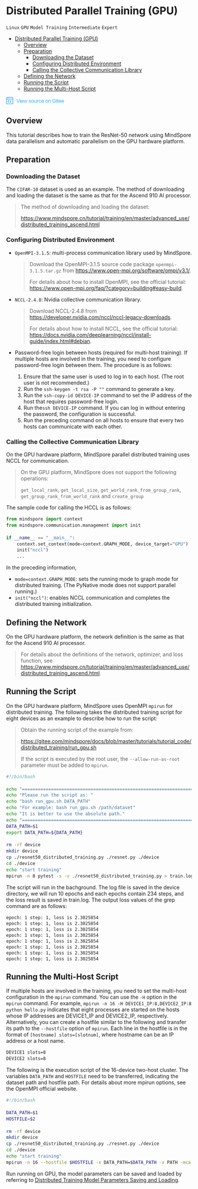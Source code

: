 # Distributed Parallel Training (GPU)

`Linux` `GPU` `Model Training` `Intermediate` `Expert`

<!-- TOC -->

- [Distributed Parallel Training (GPU)](#distributed-parallel-training-gpu)
    - [Overview](#overview)
    - [Preparation](#preparation)
        - [Downloading the Dataset](#downloading-the-dataset)
        - [Configuring Distributed Environment](#configuring-distributed-environment)
        - [Calling the Collective Communication Library](#calling-the-collective-communication-library)
    - [Defining the Network](#defining-the-network)
    - [Running the Script](#running-the-script)
    - [Running the Multi-Host Script](#running-the-multi-host-script)

<!-- /TOC -->

<a href="https://gitee.com/mindspore/docs/blob/master/tutorials/training/source_en/advanced_use/distributed_training_gpu.md" target="_blank"><img src="../_static/logo_source.png"></a>

## Overview

This tutorial describes how to train the ResNet-50 network using MindSpore data parallelism and automatic parallelism on the GPU hardware platform.

## Preparation

### Downloading the Dataset

The `CIFAR-10` dataset is used as an example. The method of downloading and loading the dataset is the same as that for the Ascend 910 AI processor.

> The method of downloading and loading the dataset:
>
> <https://www.mindspore.cn/tutorial/training/en/master/advanced_use/distributed_training_ascend.html>

### Configuring Distributed Environment

- `OpenMPI-3.1.5`: multi-process communication library used by MindSpore.

  > Download the OpenMPI-3.1.5 source code package `openmpi-3.1.5.tar.gz` from <https://www.open-mpi.org/software/ompi/v3.1/>.
  >
  > For details about how to install OpenMPI, see the official tutorial: <https://www.open-mpi.org/faq/?category=building#easy-build>.

- `NCCL-2.4.8`: Nvidia collective communication library.

  > Download NCCL-2.4.8 from <https://developer.nvidia.com/nccl/nccl-legacy-downloads>.
  >
  > For details about how to install NCCL, see the official tutorial: <https://docs.nvidia.com/deeplearning/nccl/install-guide/index.html#debian>.

- Password-free login between hosts (required for multi-host training). If multiple hosts are involved in the training, you need to configure password-free login between them. The procedure is as follows:
  1. Ensure that the same user is used to log in to each host. (The root user is not recommended.)
  2. Run the `ssh-keygen -t rsa -P ""` command to generate a key.
  3. Run the `ssh-copy-id DEVICE-IP` command to set the IP address of the host that requires password-free login.
  4. Run the`ssh DEVICE-IP` command. If you can log in without entering the password, the configuration is successful.
  5. Run the preceding command on all hosts to ensure that every two hosts can communicate with each other.

### Calling the Collective Communication Library

On the GPU hardware platform, MindSpore parallel distributed training uses NCCL for communication.

> On the GPU platform, MindSpore does not support the following operations:
>
> `get_local_rank`, `get_local_size`, `get_world_rank_from_group_rank`, `get_group_rank_from_world_rank` and `create_group`

The sample code for calling the HCCL is as follows:

```python
from mindspore import context
from mindspore.communication.management import init

if __name__ == "__main__":
    context.set_context(mode=context.GRAPH_MODE, device_target="GPU")
    init("nccl")
    ...
```

In the preceding information,

- `mode=context.GRAPH_MODE`: sets the running mode to graph mode for distributed training. (The PyNative mode does not support parallel running.)
- `init("nccl")`: enables NCCL communication and completes the distributed training initialization.

## Defining the Network

On the GPU hardware platform, the network definition is the same as that for the Ascend 910 AI processor.

> For details about the definitions of the network, optimizer, and loss function, see <https://www.mindspore.cn/tutorial/training/en/master/advanced_use/distributed_training_ascend.html>.

## Running the Script

On the GPU hardware platform, MindSpore uses OpenMPI `mpirun` for distributed training. The following takes the distributed training script for eight devices as an example to describe how to run the script:

> Obtain the running script of the example from:
>
> <https://gitee.com/mindspore/docs/blob/master/tutorials/tutorial_code/distributed_training/run_gpu.sh>
>
> If the script is executed by the root user, the `--allow-run-as-root` parameter must be added to `mpirun`.

```bash
#!/bin/bash

echo "=============================================================================================================="
echo "Please run the script as: "
echo "bash run_gpu.sh DATA_PATH"
echo "For example: bash run_gpu.sh /path/dataset"
echo "It is better to use the absolute path."
echo "=============================================================================================================="
DATA_PATH=$1
export DATA_PATH=${DATA_PATH}

rm -rf device
mkdir device
cp ./resnet50_distributed_training.py ./resnet.py ./device
cd ./device
echo "start training"
mpirun -n 8 pytest -s -v ./resnet50_distributed_training.py > train.log 2>&1 &
```

The script will run in the bachground. The log file is saved in the device directory, we will run 10 epochs and each epochs contain 234 steps, and the loss result is saved in train.log. The output loss values of the grep command are as follows:

```text
epoch: 1 step: 1, loss is 2.3025854
epoch: 1 step: 1, loss is 2.3025854
epoch: 1 step: 1, loss is 2.3025854
epoch: 1 step: 1, loss is 2.3025854
epoch: 1 step: 1, loss is 2.3025854
epoch: 1 step: 1, loss is 2.3025854
epoch: 1 step: 1, loss is 2.3025854
epoch: 1 step: 1, loss is 2.3025854
```

## Running the Multi-Host Script

If multiple hosts are involved in the training, you need to set the multi-host configuration in the `mpirun` command. You can use the `-H` option in the `mpirun` command. For example, `mpirun -n 16 -H DEVICE1_IP:8,DEVICE2_IP:8 python hello.py` indicates that eight processes are started on the hosts whose IP addresses are DEVICE1_IP and DEVICE2_IP, respectively. Alternatively, you can create a hostfile similar to the following and transfer its path to the `--hostfile` option of `mpirun`. Each line in the hostfile is in the format of `[hostname] slots=[slotnum]`, where hostname can be an IP address or a host name.

```bash
DEVICE1 slots=8
DEVICE2 slots=8
```

The following is the execution script of the 16-device two-host cluster. The variables `DATA_PATH` and `HOSTFILE` need to be transferred, indicating the dataset path and hostfile path. For details about more mpirun options, see the OpenMPI official website.

```bash
#!/bin/bash

DATA_PATH=$1
HOSTFILE=$2

rm -rf device
mkdir device
cp ./resnet50_distributed_training.py ./resnet.py ./device
cd ./device
echo "start training"
mpirun -n 16 --hostfile $HOSTFILE -x DATA_PATH=$DATA_PATH -x PATH -mca pml ob1 pytest -s -v ./resnet50_distributed_training.py > train.log 2>&1 &
```

Run running on GPU, the model parameters can be saved and loaded by referring to [Distributed Training Model Parameters Saving and Loading](https://www.mindspore.cn/tutorial/training/en/master/advanced_use/distributed_training_ascend.html#distributed-training-model-parameters-saving-and-loading).
